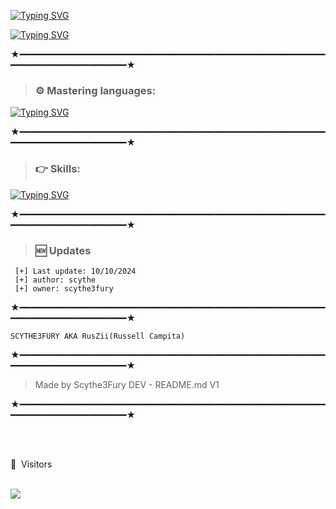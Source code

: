 
[![Typing SVG](https://readme-typing-svg.demolab.com?font=Unbounded&weight=900&size=30&duration=5000&pause=1000&color=45F7F0&center=true&width=435&lines=RUSSELL-DEV)](https://git.io/typing-svg)

[![Typing SVG](https://readme-typing-svg.demolab.com?font=Unbounded&weight=700&duration=500&pause=1000&color=233AF7&center=true&width=435&lines=GITHUB.COM%2FSCYTHE3FURY)](https://git.io/typing-svg)

★━━━━━━━━━━━━━━━━━━━━━━━━━━━━━━━━━━━━━━━━━━━━━━━━━━━━━━━━━━━━━━━━━━━━━━━━━━━━━━━━★

> ### ⚙️ Mastering languages: 

[![Typing SVG](https://readme-typing-svg.demolab.com?font=Unbounded&weight=700&duration=400&pause=1000&color=F70000&width=435&lines=C%2B%2B;Java;Python;Perl;JavaScript;C%23;Php;HTML-CSS)](https://git.io/typing-svg)

★━━━━━━━━━━━━━━━━━━━━━━━━━━━━━━━━━━━━━━━━━━━━━━━━━━━━━━━━━━━━━━━━━━━━━━━━━━━━━━━━★

> ### 👉 Skills: 

[![Typing SVG](https://readme-typing-svg.demolab.com?font=Unbounded&weight=700&duration=400&pause=1000&color=D400F7&width=435&lines=Back+End;Full+Stack+Developer;Web+Developer;Front+End)](https://git.io/typing-svg)

★━━━━━━━━━━━━━━━━━━━━━━━━━━━━━━━━━━━━━━━━━━━━━━━━━━━━━━━━━━━━━━━━━━━━━━━━━━━━━━━━★

> ### 🆕 Updates 
 
```JS 
 [+] Last update: 10/10/2024
 [+] author: scythe
 [+] owner: scythe3fury
 ```

★━━━━━━━━━━━━━━━━━━━━━━━━━━━━━━━━━━━━━━━━━━━━━━━━━━━━━━━━━━━━━━━━━━━━━━━━━━━━━━━━★
 
 ```PY
 SCYTHE3FURY AKA RusZii(Russell Campita)
 ```
 
★━━━━━━━━━━━━━━━━━━━━━━━━━━━━━━━━━━━━━━━━━━━━━━━━━━━━━━━━━━━━━━━━━━━━━━━━━━━━━━━━★
 
 > Made by Scythe3Fury DEV - README.md V1
 
★━━━━━━━━━━━━━━━━━━━━━━━━━━━━━━━━━━━━━━━━━━━━━━━━━━━━━━━━━━━━━━━━━━━━━━━━━━━━━━━━★

 <br><br>
<p>👀 &nbsp;Visitors</p>
 <br>
<img align="left" src="https://profile-counter.glitch.me/Scythe3Fury/count.svg" />

